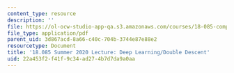```yaml
---
content_type: resource
description: ''
file: https://ol-ocw-studio-app-qa.s3.amazonaws.com/courses/18-085-computational-science-and-engineering-i-summer-2020/22a453f2f41f9c34ad274b7d7da9a0aa_MIT18_085Summer20_lec_GS.pdf
file_type: application/pdf
parent_uid: 3d867acd-8a66-c40c-704b-3744e87e88e2
resourcetype: Document
title: '18.085 Summer 2020 Lecture: Deep Learning/Double Descent'
uid: 22a453f2-f41f-9c34-ad27-4b7d7da9a0aa
---
```

